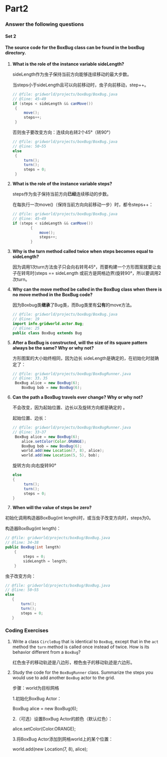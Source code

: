 # Part2

### Answer the following questions

#### **Set 2** 

#### The source code for the BoxBug class can be found in the boxBug directory.

1. **What is the role of the instance variable sideLength?**

   sideLength作为虫子保持当前方向能够连续移动的最大步数。

   当steps小于sideLength且可以向前移动时，虫子向前移动，step++。

   ```java
   // @file: gridworld/projects/boxBug/BoxBug.java
   // @line: 45~49
   if (steps < sideLength && canMove())
   	{
   		move();
   		steps++;
   	}
   ```

   否则虫子要改变方向：连续向右转2个45°（转90°）

   ```java
   // @file: gridworld/projects/boxBug/BoxBug.java
   // @line: 50~55
   else
   	{
   		turn();
   		turn();
   		steps = 0;
   	}
   ```

   

2. **What is the role of the instance variable steps?**

   steps作为虫子保持当前方向**已经**连续移动的步数。

   在每执行一次move()（保持当前方向向前移动一步）时，都令steps++：

   ```java
   // @file: gridworld/projects/boxBug/BoxBug.java
   // @line: 45~49
   if (steps < sideLength && canMove())
           {
               move();
               steps++;
           }
   ```

   

3. **Why is the turn method called twice when steps becomes equal to sideLength?**

   因为调用1次turn方法虫子只会向右转弯45°，而要构建一个方形图案就要让虫子在转弯时(steps == sideLength 或前方是网格边界)旋转90°，所以要调用2次turn。

   

4. **Why can the move method be called in the BoxBug class when there is no move method in the BoxBug code?**

   因为Boxbug类**继承**了Bug类，而Bug类里有**公有**的move方法。

   ```java
   // @file: gridworld/projects/boxBug/BoxBug.java
   // @line: 19
   import info.gridworld.actor.Bug;
   // @line: 25
   public class BoxBug extends Bug
   ```

   

5. **After a BoxBug is constructed, will the size of its square pattern always be the same? Why or why not?**

   方形图案的大小始终相同，因为边长 sideLength是确定的，在初始化时就确定了：

   ```java
   // @file: gridworld/projects/boxBug/BoxBugRunner.java
   // @line: 33，35
   	BoxBug alice = new BoxBug(6);
       BoxBug bob = new BoxBug(6);
   ```

   

6. **Can the path a BoxBug travels ever change? Why or why not?**

   不会改变，因为起始位置、边长以及旋转方向都是确定的 。

   起始位置、边长：

   ```java
   // @file: gridworld/projects/boxBug/BoxBugRunner.java
   // @line: 33~37
   	BoxBug alice = new BoxBug(6);
       alice.setColor(Color.ORANGE);
       BoxBug bob = new BoxBug(6);
       world.add(new Location(7, 8), alice);
       world.add(new Location(5, 5), bob);
   ```

   旋转方向:向右旋转90°

   ```java
   else
   {
        turn();
        turn();
        steps = 0;
   }
   ```

   

7. **When will the value of steps be zero?**

初始化调用构造器BoxBug(int length)时，或当虫子改变方向时，steps为0。

构造器BoxBug(int length)：

```java
// @file: gridworld/projects/boxBug/BoxBug.java
// @line: 34~38
public BoxBug(int length)
    {
        steps = 0;
        sideLength = length;
    }
```

虫子改变方向：

```java
// @file: gridworld/projects/boxBug/BoxBug.java
// @line: 50~55
else
   {
       turn();
       turn();
       steps = 0;
   }
```





### Coding Exercises

1. Write a class `CircleBug` that is identical to `BoxBug`, except that in the `act` method the `turn` method is called once instead of twice. How is its behavior different from a `BoxBug`?

   红色虫子的移动轨迹是八边形，橙色虫子的移动轨迹是六边形。



5. Study the code for the `BoxBugRunner` class. Summarize the steps you would use to add another `BoxBug` actor to the grid.

    步骤：world为目标网格

   1.初始化BoxBug Actor：

   BoxBug alice = new BoxBug(6);

   2.（可选）设置BoxBug Actor的颜色（默认红色）：

   alice.setColor(Color.ORANGE);

   3.将BoxBug Actor添加到网格world上的某个位置：

   world.add(new Location(7, 8), alice);


